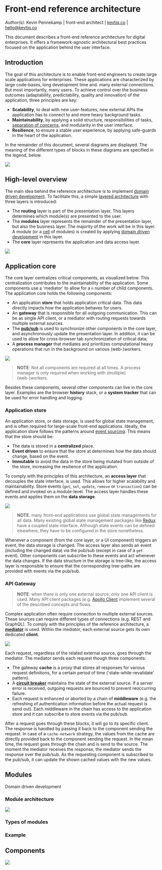 # Front-end reference architecture

*Author(s)*: Kevin Pennekamp | front-end architect | [kevtiq.co](https://kevtiq.co) | <hello@kevtiq.co>

This document describes a front-end reference architecture for digital enterprises. It offers a framework-agnostic architectural best practices focused on the application behind the user interface.

## Introduction
The goal of this architecture is to enable front-end engineers to create large scale applications for enterprises. These applications are characterized by large code-bases, long development time and. many external connections. But most importantly, many users. To achieve control over the business outcomes (adaptability, predictability, quality and innovation) of the application, three principles are key:

- **Scalability**, to deal with new user-features, new external APIs the application has to connect to and more heavy background tasks.
- **Maintainability**, by applying  a solid structure, responsibilities of tasks, [separation of concerns](https://en.wikipedia.org/wiki/Separation_of_concerns), and modularity in the user interface.
- **Resilience**, to ensure a stable user experience, by applying safe-guards in the heart of the application. 

In the remainder of this document, several diagrams are displayed. The meaning of the different types of blocks in these diagrams are specified in the legend, below.

![](images/architecture-legend.png)

## High-level overview
The main idea behind the reference architecture is to implement [domain driven development](https://martinfowler.com/bliki/BoundedContext.html). To facilitate this, a simple [layered architecture](https://en.wikipedia.org/wiki/Multitier_architecture) with three layers is introduced:

- The **routing** layer is part of the presentation layer. This layers determines which module(s) are presented to the user.
- The **modules** layer represents the remainder of the presentation layer, but also the business layer. The majority of the work will be in this layer. A module (or a [cell](https://github.com/wso2/reference-architecture/blob/master/reference-architecture-cell-based.md) of modules) is created by applying [domain driven development](https://martinfowler.com/bliki/BoundedContext.html) in this layer.
- The **core** layer represents the application and data access layer.

![](images/architecture-high-level.png)

## Application core
The core layer centralizes critical components, as visualized below. This centralization contributes to the maintainability of the application. Some components use a 'mediator' to allow for a `n` number of child components. The application core holds the following components: 

- An application **store** that holds application critical data. This data directly impacts how the application behaves for users.
- An **gateway** that is responsible for all outgoing communication. This can be as single API client, or a mediator with routing requests towards multiple external sources.
- The **[pub/sub](https://en.wikipedia.org/wiki/Publish%E2%80%93subscribe_pattern)** is used to synchronize other components in the core layer, and asynchronously update the presentation layer. In addition, it can be used to allow for cross-browser tab synchronization of critical data; 
- A **process manager** that mediates and prioritizes computational heavy operations that run in the background on various (web-)workers.

![](images/architecture-core.png)

> **NOTE**: Not all components are required at all times. A process manager is only required when working with (multiple) (web-)workers. 

Besides these components, several other components can live in the core layer. Examples are the browser **history** stack, or a **system tracker** that can be used for error handling and logging. 

### Application store
An application store, or data storage, is used for global state management, and is often required for large-scale front-end applications. Ideally, the application store follows the patterns around [event sourcing](https://martinfowler.com/eaaDev/EventSourcing.html). This means that the store should be: 

- The data is stored in a **centralized** place.
- **Event driven** to ensure that the store at determines how the data should change, based on the event.
- **Immutable** to avoid the data in the store being mutated from outside of the store, increasing the resilience of the application.

To comply with the principles of this architecture, an **access layer** that decouples the state interface, is used. This allows for higher scalability and maintainability. Store events (`get`, `set`, `update`, `remove` or `transaction`) can be defined and invoked on a module-level. The access layer handles these events and applies them on the **data storage**.

![](images/architecture-core-store.png)

> **NOTE**: many front-end applications use global state managements for all data. Many existing global state management packages like [Redux](https://redux.js.org/style-guide/style-guide) have a coupled state interface. Although state events can be defined elsewhere, they have to be configured in the store nonetheless.

Whenever a component (from the core layer, or a UI component) triggers an event, the data storage is changed. The access layer also sends an event (including the changed data) via the pub/sub (except in case of a `get` event). Other components can subscribe to these events and act whenever the data changes. If the data structure in the storage is tree-like, the access layer is responsible to ensure that the corresponding tree-paths are provided with events via the pub/sub.

### API Gateway

> **NOTE**: when there is only one external source, only one API client is used. Many API client packages (e.g. [Apollo Client](https://www.apollographql.com/client/) implement several of the described concepts and flows.

Complex application often require connection to multiple external sources. These sources can require different types of connections (e.g. REST and GraphQL). To comply with the principles of the reference architecture, a [**mediator**](https://en.wikipedia.org/wiki/Mediator_pattern) is used. Within the mediator, each external source gets its own dedicated **client**. 

![](images/architecture-core-gateway.png)

Each request, regardless of the related external source, goes through the mediator. The mediator sends each request though three components:

- The gateway **cache** is a proxy that stores all responses for various request definitions, for a certain period of time ('state-while-revalidate' pattern).
- A [**circuit breaker**](https://en.wikipedia.org/wiki/Circuit_breaker_design_pattern) maintains the state of the external source. If a server error is received, outgoing requests are bounced to prevent reoccurring failure.
- Each request is enhanced or aborted by a chain of **middleware** (e.g. the refreshing of authentication information before the actual request is send out). Each middleware in the chain has access to the application store and it can subscribe to store events via the pub/sub.

After a request goes through these blocks, it will go to its specific client. The response is handled by passing it back to the component sending the request. In case of a `cache-network` strategy, the values from the cache are directly provided back to the component sending the request. In the mean time, the request goes through the chain and is send to the source. The moment the mediator receives the response, the mediator sends the response over the pub/sub. As the requesting component is subscribed to the pub/sub, it can update the shown cached values with the new values. 

## Modules

Domain driven development

### Module architecture

![](images/architecture-module.png)

### Types of modules

### Example

## Components

![](images/architecture-component.png)


